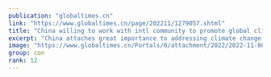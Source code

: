 ```yaml
---
publication: "globaltimes.cn"
link: "https://www.globaltimes.cn/page/202211/1279057.shtml"
title: "China willing to work with intl community to promote global climate governance: Chinese delegate at COP27"
excerpt: "China attaches great importance to addressing climate change and is willing to work with the international community to promote global climate governance, the Chinese delegation said on Tuesday at the"
image: "https://www.globaltimes.cn/Portals/0/attachment/2022/2022-11-06/8f25207c-64e3-4e1d-bfd1-ba3da6750b77_s.jpeg"
group: con
rank: 12
---
```

